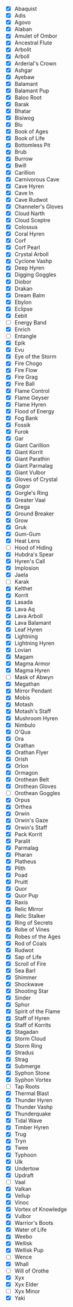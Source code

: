 - [x] Abaquist
- [x] Adis
- [x] Agovo
- [x] Alaban
- [x] Amulet of Ombor
- [x] Ancestral Flute
- [x] Arbolit
- [x] Arboll
- [x] Arderial's Crown
- [x] Ashgar
- [x] Ayebaw
- [x] Balamant
- [x] Balamant Pup
- [x] Baloo Root
- [x] Barak
- [x] Bhatar
- [x] Bisiwog
- [x] Blu
- [x] Book of Ages
- [x] Book of Life
- [x] Bottomless Pit
- [x] Brub
- [x] Burrow
- [x] Bwill
- [x] Carillion
- [x] Carnivorous Cave
- [x] Cave Hyren
- [x] Cave In
- [x] Cave Rudwot
- [x] Channeler's Gloves
- [x] Cloud Narth
- [x] Cloud Sceptre
- [x] Colossus
- [x] Coral Hyren
- [x] Corf
- [x] Corf Pearl
- [x] Crystal Arboll
- [x] Cyclone Vashp
- [x] Deep Hyren
- [x] Digging Goggles
- [x] Diobor
- [x] Drakan
- [x] Dream Balm
- [x] Ebylon
- [x] Eclipse
- [x] Eebit
- [ ] Energy Band
- [x] Enrich
- [ ] Entangle
- [x] Epik
- [x] Evu
- [x] Eye of the Storm
- [x] Fire Chogo
- [x] Fire Flow
- [x] Fire Grag
- [x] Fire Ball
- [x] Flame Control
- [x] Flame Geyser
- [x] Flame Hyren
- [x] Flood of Energy
- [x] Fog Bank
- [x] Fossik
- [x] Furok
- [x] Gar
- [x] Giant Carillion
- [x] Giant Korrit
- [x] Giant Parathin
- [x] Giant Parmalag
- [x] Giant Vulbor
- [x] Gloves of Crystal
- [x] Gogor
- [x] Gorgle's Ring
- [x] Greater Vaal
- [x] Grega
- [x] Ground Breaker
- [x] Grow
- [x] Gruk
- [x] Gum-Gum
- [x] Heat Lens
- [ ] Hood of Hiding
- [x] Hubdra's Spear
- [x] Hyren's Call
- [x] Implosion
- [x] Jaela
- [ ] Karak
- [x] Kelthet
- [x] Korrit
- [x] Lasada
- [x] Lava Aq
- [x] Lava Arboll
- [x] Lava Balamant
- [x] Leaf Hyren
- [x] Lightning
- [x] Lightning Hyren
- [x] Lovian
- [x] Magam
- [x] Magma Armor
- [x] Magma Hyren
- [ ] Mask of Abwyn
- [x] Megathan
- [x] Mirror Pendant
- [x] Mobis
- [x] Motash
- [x] Motash's Staff
- [x] Mushroom Hyren
- [x] Nimbulo
- [x] O'Qua
- [x] Ora
- [x] Orathan
- [x] Orathan Flyer
- [x] Orish
- [x] Orlon
- [x] Ormagon
- [x] Orothean Belt
- [x] Orothean Gloves
- [ ] Orothean Goggles
- [x] Orpus
- [x] Orthea
- [x] Orwin
- [x] Orwin's Gaze
- [x] Orwin's Staff
- [x] Pack Korrit
- [x] Paralit
- [x] Parmalag
- [x] Pharan
- [x] Platheus
- [x] Plith
- [x] Poad
- [x] Pruitt
- [x] Quor
- [x] Quor Pup
- [x] Raxis
- [x] Relic Mirror
- [x] Relic Stalker
- [x] Ring of Secrets
- [x] Robe of Vines
- [x] Robes of the Ages
- [x] Rod of Coals
- [x] Rudwot
- [x] Sap of Life
- [x] Scroll of Fire
- [x] Sea Barl
- [x] Shimmer
- [x] Shockwave
- [x] Shooting Star
- [x] Sinder
- [x] Sphor
- [x] Spirit of the Flame
- [x] Staff of Hyren
- [x] Staff of Korrits
- [x] Stagadan
- [x] Storm Cloud
- [x] Storm Ring
- [x] Stradus
- [x] Strag
- [x] Submerge
- [x] Syphon Stone
- [x] Syphon Vortex
- [ ] Tap Roots
- [x] Thermal Blast
- [x] Thunder Hyren
- [x] Thunder Vashp
- [x] Thunderquake
- [x] Tidal Wave
- [x] Timber Hyren
- [x] Trug
- [x] Tryn
- [x] Twee
- [x] Typhoon
- [x] Ulk
- [x] Undertow
- [x] Updraft
- [ ] Vaal
- [x] Valkan
- [x] Vellup
- [x] Vinoc
- [x] Vortex of Knowledge
- [x] Vulbor
- [x] Warrior's Boots
- [x] Water of Life
- [x] Weebo
- [x] Wellisk
- [x] Wellisk Pup
- [ ] Wence
- [x] Whall
- [ ] Will of Orothe
- [x] Xyx
- [x] Xyx Elder
- [ ] Xyx Minor
- [x] Yaki